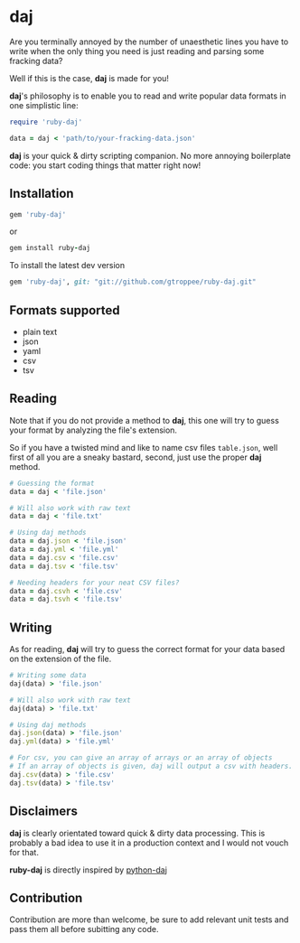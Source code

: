# daj

Are you terminally annoyed by the number of unaesthetic lines you have to write when the only thing you need is just reading and parsing some fracking data?

Well if this is the case, **daj** is made for you!

**daj**'s philosophy is to enable you to read and write popular data formats in one simplistic line:

```ruby
require 'ruby-daj'

data = daj < 'path/to/your-fracking-data.json'
```

**daj** is your quick & dirty scripting companion. No more annoying boilerplate code: you start coding things that matter right now!

## Installation

```ruby
gem 'ruby-daj'
```
or 

```ruby
gem install ruby-daj
```

To install the latest dev version

```ruby
gem 'ruby-daj', git: "git://github.com/gtroppee/ruby-daj.git"
```

## Formats supported

* plain text
* json
* yaml
* csv
* tsv

## Reading
Note that if you do not provide a method to **daj**, this one will try to guess your format by analyzing the file's extension.

So if you have a twisted mind and like to name csv files `table.json`, well first of all you are a sneaky bastard, second, just use the proper **daj** method.

```ruby
# Guessing the format
data = daj < 'file.json'

# Will also work with raw text
data = daj < 'file.txt'

# Using daj methods
data = daj.json < 'file.json'
data = daj.yml < 'file.yml'
data = daj.csv < 'file.csv'
data = daj.tsv < 'file.tsv'

# Needing headers for your neat CSV files?
data = daj.csvh < 'file.csv'
data = daj.tsvh < 'file.tsv'
```

## Writing
As for reading, **daj** will try to guess the correct format for your data based on the extension of the file.

```ruby
# Writing some data
daj(data) > 'file.json'

# Will also work with raw text
daj(data) > 'file.txt'

# Using daj methods
daj.json(data) > 'file.json'
daj.yml(data) > 'file.yml'

# For csv, you can give an array of arrays or an array of objects
# If an array of objects is given, daj will output a csv with headers.
daj.csv(data) > 'file.csv'
daj.tsv(data) > 'file.tsv'
```

## Disclaimers
**daj** is clearly orientated toward quick & dirty data processing. This is probably a bad idea to use it in a production context and I would not vouch for that.

**ruby-daj** is directly inspired by [python-daj](https://github.com/Yomguithereal/python-daj)

## Contribution
Contribution are more than welcome, be sure to add relevant unit tests and pass them all before subitting any code.
